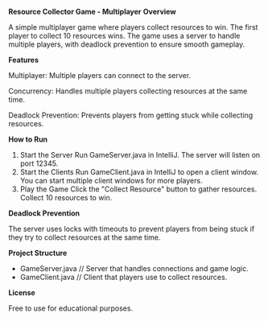 **Resource Collector Game - Multiplayer**
**Overview**

A simple multiplayer game where players collect resources to win. The first player to collect 10 resources wins. The game uses a server to handle multiple players, with deadlock prevention to ensure smooth gameplay.

**Features**

Multiplayer: Multiple players can connect to the server.

Concurrency: Handles multiple players collecting resources at the same time.

Deadlock Prevention: Prevents players from getting stuck while collecting resources.


**How to Run**

1. Start the Server
Run GameServer.java in IntelliJ. The server will listen on port 12345.
2. Start the Clients
Run GameClient.java in IntelliJ to open a client window.
You can start multiple client windows for more players.
3. Play the Game
Click the "Collect Resource" button to gather resources.
Collect 10 resources to win.

**Deadlock Prevention**

The server uses locks with timeouts to prevent players from being stuck if they try to collect resources at the same time.

**Project Structure**

- GameServer.java    // Server that handles connections and game logic.
- GameClient.java    // Client that players use to collect resources.
  
**License**

Free to use for educational purposes.

